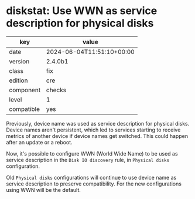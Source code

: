 [//]: # (werk v2)
# diskstat: Use WWN as service description for physical disks

key        | value
---------- | ---
date       | 2024-06-04T11:51:10+00:00
version    | 2.4.0b1
class      | fix
edition    | cre
component  | checks
level      | 1
compatible | yes

Previously, device name was used as service description for physical disks.
Device names aren't persistent, which led to services starting to receive
metrics of another device if device names get switched. This could happen
after an update or a reboot.

Now, it's possible to configure WWN (World Wide Name) to be used as service
description in the `Disk IO discovery` rule, in `Physical disks` configuration.

Old `Physical disks` configurations will continue to use device name as service
description to preserve compatibility. For the new configurations using WWN
will be the default.
